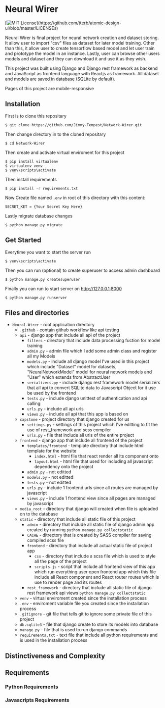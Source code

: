 # Neural Wirer
[![MIT License](https://img.shields.io/apm/l/atomic-design-ui.svg?)](https://github.com/tterb/atomic-design-ui/blob/master/LICENSEs)

Neural Wirer is final project for neural network creation and dataset storing. It allow user to import "csv" files as dataset for later model training.
Other than this, it allow user to create tensorflow based model and let user train and prototype the model in an instance. Lastly, user can browse other users
models and dataset and they can download it and use it as they wish.


This project was built using Django and Django rest framework as backend and JavaScript as frontend language with Reactjs as framework. All dataset and models are saved in database (SQLite by default).


Pages of this project are mobile-responsive


## Installation
First is to clone this repositary

```
$ git clone https://github.com/Jimmy-Tempest/Network-Wirer.git
```

Then change directory in to the cloned repositary

```
$ cd Network-Wirer
```

Then create and activate virtual enviroment for this project
```
$ pip install virtualenv
$ virtualenv venv
$ venv\scripts\activate
```

Then install requirements
```
$ pip install -r requirements.txt
```

Now Create file named `.env` in root of this directory with this content:
```
SECRET_KET = {Your Secret Key Here}
```
Lastly migrate database changes
```
$ python manage.py migrate
```
## Get Started
Everytime you want to start the server run
```
$ venv\scripts\activate
```
Then you can run (optional) to create superuser to access admin dashboard
```
$ python manage.py createsuperuser
```
Finally you can run to start server on http://127.0.0.1:8000
```
$ python manage.py runserver
```
## Files and directories
* `Neural-Wirer` - root application directory
    * `.github` - contain github workflow like api testing
    * `api` - django app that include all api of the project
        * `filters` - directory that include data processing fuction for model training
        * `admin.py` - admin file which I add some admin class and register all my Models
        * `models.py` - include all django model I've used in this project which include "Dataset" model for datasets, "NeuralNetworkModel" model for neural network models and "User" which extends from AbstractUser
        * `serializers.py` - include django rest framework model serializers that all api to convert SQLite data to Javascript Object for it use be used by the frontend
        * `tests.py` - include django unittest of authentication and api calling
        * `urls.py` - include all api urls
        * `views.py` - include all api that this app is based on
    * `capstone` - project directory that django created for us
        * `settings.py` - settings of this project which I've editting to fit the use of rest_framework and scss compiler
        * `urls.py` - file that include all urls of the entire project
    * `frontend` - django app that include all frontend of the project
        * `templates/frontend` - template directory that include html template for the website
            * `index.html` - html file that react render all its component onto
            * `layout.html` - html file that used for including all javascript dependency onto the project 
        * `admin.py` - not editted
        * `models.py` - not editted
        * `tests.py` - not editted
        * `urls.py` - include 1 frontend urls since all routes are managed by javascript
        * `views.py` - include 1 frontend view since all pages are managed by javascript
    * `media_root` - directory that django will created when file is uploaded on to the database
    * `static` - directory that include all static file of this project
        * `admin` - directory that include all static file of django admin app created by running `python manage.py collectstatic`
        * `CACHE` - ditrectory that is created by SASS compiler for saving compiled scss file
        * `frontend` - directory that include all actual static file of project app
            * `css` - directory that include a scss file which is used to style all the page of the project
            * `scripts.js` - script that include all frontend view of this app which run everything user open frontend app which this file include all React component and React router routes which is use to render page and its routes
        * `rest_framework` - directory that include all static file of django rest framework api views `python manage.py collectstatic`
    * `venv` - virtual enviroment created since the installation process
    * `.env` - enviroment variable file you created since the installation process
    * `.gitignore` - git file that tells git to ignore some private file of this project
    * `db.sqlite3` - file that django create to store its models into database
    * `manage.py` - file that is used to run django commands
    * `requirements.txt` - text file that include all python requirements and is used in the installation process


## Distinctiveness and Complexity

## Requirements
### Python Requirements
### Javascripts Requirements